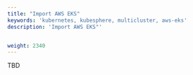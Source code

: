 ```yaml
---
title: "Import AWS EKS"
keywords: 'kubernetes, kubesphere, multicluster, aws-eks'
description: 'Import AWS EKS"'


weight: 2340
---
```


TBD
